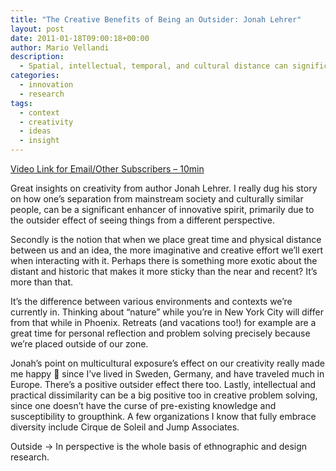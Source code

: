 ```yaml
---
title: "The Creative Benefits of Being an Outsider: Jonah Lehrer"
layout: post
date: 2011-01-18T09:00:18+00:00
author: Mario Vellandi
description:
  - Spatial, intellectual, temporal, and cultural distance can significantly drive innovation due to seeing things from a different perspective
categories:
  - innovation
  - research
tags:
  - context
  - creativity
  - ideas
  - insight
---
```

[Video Link for Email/Other Subscribers &#8211; 10min](http://www.vimeo.com/9000599)

Great insights on creativity from author Jonah Lehrer. I really dug his story on how one&#8217;s separation from mainstream society and culturally similar people, can be a significant enhancer of innovative spirit, primarily due to the outsider effect of seeing things from a different perspective.

Secondly is the notion that when we place great time and physical distance between us and an idea, the more imaginative and creative effort we&#8217;ll exert when interacting with it. Perhaps there is something more exotic about the distant and historic that makes it more sticky than the near and recent? It&#8217;s more than that.

It&#8217;s the difference between various environments and contexts we&#8217;re currently in. Thinking about &#8220;nature&#8221; while you&#8217;re in New York City will differ from that while in Phoenix. Retreats (and vacations too!) for example are a great time for personal reflection and problem solving precisely because we&#8217;re placed outside of our zone.

Jonah&#8217;s point on multicultural exposure&#8217;s effect on our creativity really made me happy 🙂 since I&#8217;ve lived in Sweden, Germany, and have traveled much in Europe. There&#8217;s a positive outsider effect there too. Lastly, intellectual and practical dissimilarity can be a big positive too in creative problem solving, since one doesn&#8217;t have the curse of pre-existing knowledge and susceptibility to groupthink. A few organizations I know that fully embrace diversity include Cirque de Soleil and Jump Associates.

Outside -> In perspective is the whole basis of ethnographic and design research.
